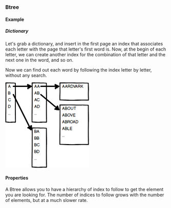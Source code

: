 ### Btree

#### Example

##### Dictionary

Let's grab a dictionary, and insert in the first page an index that associates
each letter with the page that letter's first word is. Now, at the begin of
each letter, we can create another index for the combination of that letter and
the next one in the word, and so on.

Now we can find out each word by following the index letter by letter, without
any search.

![](02-05-btree.dictionary.png)

#### Properties

A Btree allows you to have a hierarchy of index to follow to get the element
you are looking for. The number of indices to follow grows with the number of
elements, but at a much slower rate.
